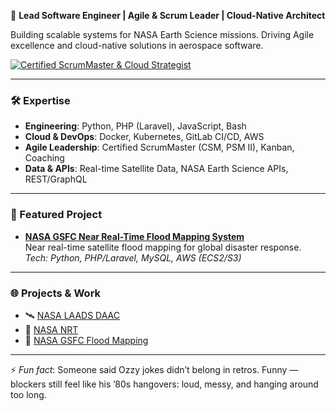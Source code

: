 🚀 **Lead Software Engineer | Agile & Scrum Leader | Cloud-Native Architect**  

Building scalable systems for NASA Earth Science missions. Driving Agile excellence and cloud-native solutions in aerospace software.  

[![Certified ScrumMaster & Cloud Strategist](https://img.shields.io/badge/Certified%20ScrumMaster%20%26%20Cloud%20Strategist-blue?style=for-the-badge&logo=linkedin&logoColor=white)](https://www.linkedin.com/in/karlhillx/)

---

### 🛠️ Expertise
- **Engineering**: Python, PHP (Laravel), JavaScript, Bash  
- **Cloud & DevOps**: Docker, Kubernetes, GitLab CI/CD, AWS  
- **Agile Leadership**: Certified ScrumMaster (CSM, PSM II), Kanban, Coaching  
- **Data & APIs**: Real-time Satellite Data, NASA Earth Science APIs, REST/GraphQL  

---

### 📌 Featured Project
- [**NASA GSFC Near Real-Time Flood Mapping System**](https://floodmapping.gsfc.nasa.gov/)  
  Near real-time satellite flood mapping for global disaster response.  
  *Tech: Python, PHP/Laravel, MySQL, AWS (ECS2/S3)*  

---

### 🌐 Projects & Work
- 🛰️ [NASA LAADS DAAC](https://ladsweb.modaps.eosdis.nasa.gov/)  
- 🌟 [NASA NRT](https://nrt3.modaps.eosdis.nasa.gov/)  
- 🚀 [NASA GSFC Flood Mapping](https://floodmapping.gsfc.nasa.gov/)  

---

⚡ *Fun fact*: Someone said Ozzy jokes didn’t belong in retros. Funny — blockers still feel like his ’80s hangovers: loud, messy, and hanging around too long.  
